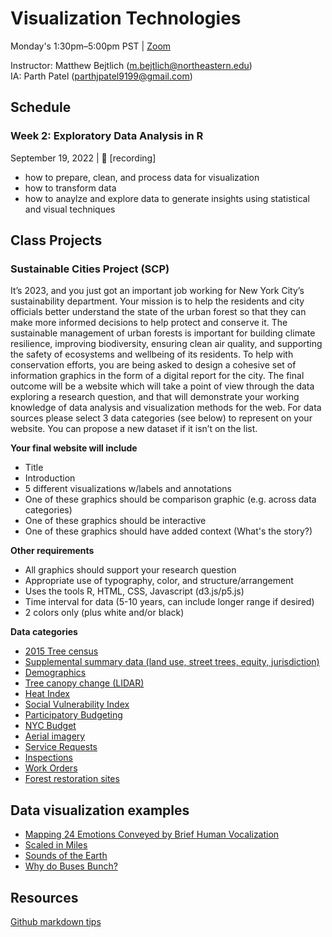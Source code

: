 
# Visualization Technologies

Monday's 1:30pm–5:00pm PST | [Zoom](https://northeastern.zoom.us/j/96847986013)


Instructor: Matthew Bejtlich (m.bejtlich@northeastern.edu)<br>
IA: Parth Patel (parthjpatel9199@gmail.com)


## Schedule

### Week 2: Exploratory Data Analysis in R
September 19, 2022  |  🎥 [recording]
- how to prepare, clean, and process data for visualization 
- how to transform data 
- how to anaylze and explore data to generate insights using statistical and visual techniques  


## Class Projects

### Sustainable Cities Project (SCP)

It’s 2023, and you just got an important job working for New York City’s sustainability department. Your mission is to help the residents and city officials better understand the state of the urban forest so that they can make more informed decisions to help protect and conserve it. The sustainable management of urban forests is important for building climate resilience, improving biodiversity, ensuring clean air quality, and supporting the safety of ecosystems and wellbeing of its residents. To help with conservation efforts, you are being asked to design a cohesive set of information graphics in the form of a digital report for the city. The final outcome will be a website which will take a point of view through the data exploring a research question, and that will demonstrate your working knowledge of data analysis and visualization methods for the web. For data sources please select 3 data categories (see below) to represent on your website. You can propose a new dataset if it isn’t on the list.

**Your final website will include** 
- Title 
- Introduction 
- 5 different visualizations w/labels and annotations
- One of these graphics should be comparison graphic (e.g. across data categories)
- One of these graphics should be interactive
- One of these graphics should have added context (What's the story?)
	
**Other requirements** 
- All graphics should support your research question 
- Appropriate use of typography, color, and structure/arrangement 
- Uses the tools R, HTML, CSS, Javascript (d3.js/p5.js)
- Time interval for data (5-10 years, can include longer range if desired)
- 2 colors only (plus white and/or black)

**Data categories**
- [2015 Tree census](https://data.cityofnewyork.us/Environment/2015-Street-Tree-Census-Tree-Data/uvpi-gqnh) 
- [Supplemental summary data (land use, street trees, equity, jurisdiction)](https://zenodo.org/record/5210261#.Yx_TqezMLaU)
- [Demographics](https://data.cityofnewyork.us/Social-Services/Demographics-by-Borough/6khm-nrue)
- [Tree canopy change (LIDAR)](https://data.cityofnewyork.us/Environment/Tree-Canopy-Change-2010-2017-/by9k-vhck)
- [Heat Index](https://www.health.ny.gov/environmental/weather/vulnerability_index/)
- [Social Vulnerability Index](https://www.atsdr.cdc.gov/placeandhealth/svi/data_documentation_download.html)
- [Participatory Budgeting](https://data.cityofnewyork.us/City-Government/Participatory-Budgeting-Projects/wwhr-5ven)
- [NYC Budget](https://catalog.data.gov/dataset?res_format=CSV&publisher=data.cityofnewyork.us&tags=budget&organization=city-of-new-york)
- [Aerial imagery](https://gis.ny.gov/gateway/mg/nysdop_download.cfm)
- [Service Requests](https://data.cityofnewyork.us/Environment/Forestry-Service-Requests/mu46-p9is)
- [Inspections](https://data.cityofnewyork.us/Environment/Forestry-Inspections/4pt5-3vv4) 
- [Work Orders](https://data.cityofnewyork.us/Environment/Forestry-Work-Orders/bdjm-n7q4)
- [Forest restoration sites](https://data.cityofnewyork.us/Environment/Forest-Restoration-Tracking/sivq-4tyd)


## Data visualization examples
- [Mapping 24 Emotions Conveyed by Brief Human Vocalization](https://s3-us-west-1.amazonaws.com/vocs/map.html#modal) 
- [Scaled in Miles](https://fathom.info/miles-web/)
- [Sounds of the Earth](https://soundoftheearth.org/https://soundoftheearth.org/)
- [Why do Buses Bunch?](https://setosa.io/bus/)

## Resources
[Github markdown tips](https://github.com/adam-p/markdown-here/wiki/Markdown-Cheatsheet)
